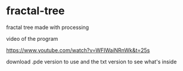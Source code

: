 # fractal-tree
fractal tree made with processing

video of the program

https://www.youtube.com/watch?v=WFIWaiNRnWk&t=25s


download .pde version to use and the txt version to see what's inside
